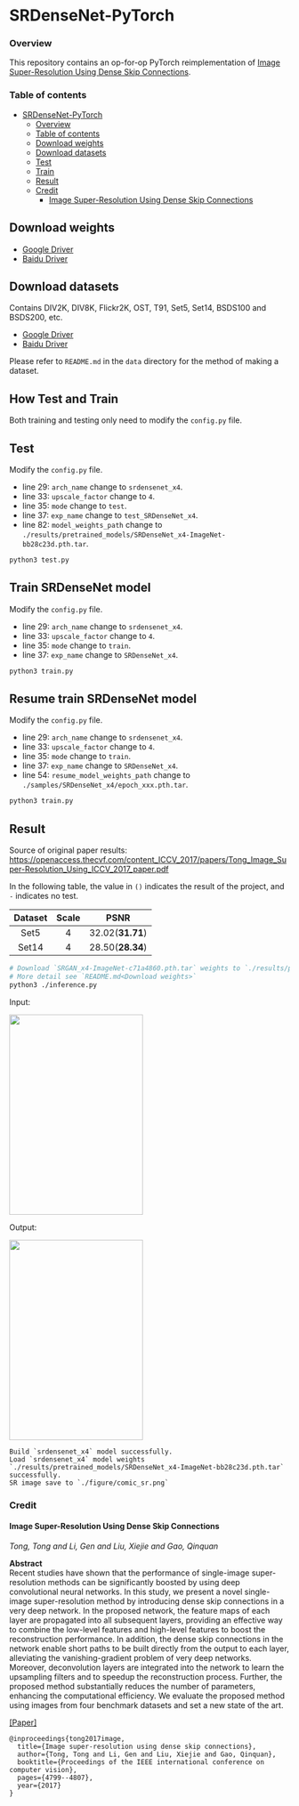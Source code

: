 # SRDenseNet-PyTorch

### Overview

This repository contains an op-for-op PyTorch reimplementation of [Image Super-Resolution Using Dense Skip Connections](https://openaccess.thecvf.com/content_ICCV_2017/papers/Tong_Image_Super-Resolution_Using_ICCV_2017_paper.pdf).

### Table of contents

- [SRDenseNet-PyTorch](#srdensenet-pytorch)
    - [Overview](#overview)
    - [Table of contents](#table-of-contents)
    - [Download weights](#download-weights)
    - [Download datasets](#download-datasets)
    - [Test](#test)
    - [Train](#train)
    - [Result](#result)
    - [Credit](#credit)
        - [Image Super-Resolution Using Dense Skip Connections](#image-super-resolution-using-dense-skip-connections)

## Download weights

- [Google Driver](https://drive.google.com/drive/folders/17ju2HN7Y6pyPK2CC_AqnAfTOe9_3hCQ8?usp=sharing)
- [Baidu Driver](https://pan.baidu.com/s/1yNs4rqIb004-NKEdKBJtYg?pwd=llot)

## Download datasets

Contains DIV2K, DIV8K, Flickr2K, OST, T91, Set5, Set14, BSDS100 and BSDS200, etc.

- [Google Driver](https://drive.google.com/drive/folders/1A6lzGeQrFMxPqJehK9s37ce-tPDj20mD?usp=sharing)
- [Baidu Driver](https://pan.baidu.com/s/1o-8Ty_7q6DiS3ykLU09IVg?pwd=llot)

Please refer to `README.md` in the `data` directory for the method of making a dataset.

## How Test and Train

Both training and testing only need to modify the `config.py` file. 

## Test

Modify the `config.py` file.

- line 29: `arch_name` change to `srdensenet_x4`.
- line 33: `upscale_factor` change to `4`.
- line 35: `mode` change to `test`.
- line 37: `exp_name` change to `test_SRDenseNet_x4`.
- line 82: `model_weights_path` change to `./results/pretrained_models/SRDenseNet_x4-ImageNet-bb28c23d.pth.tar`.

```bash
python3 test.py
```

## Train SRDenseNet model

Modify the `config.py` file.

- line 29: `arch_name` change to `srdensenet_x4`.
- line 33: `upscale_factor` change to `4`.
- line 35: `mode` change to `train`.
- line 37: `exp_name` change to `SRDenseNet_x4`.

```bash
python3 train.py
```

## Resume train SRDenseNet model

Modify the `config.py` file.

- line 29: `arch_name` change to `srdensenet_x4`.
- line 33: `upscale_factor` change to `4`.
- line 35: `mode` change to `train`.
- line 37: `exp_name` change to `SRDenseNet_x4`.
- line 54: `resume_model_weights_path` change to `./samples/SRDenseNet_x4/epoch_xxx.pth.tar`.

```bash
python3 train.py
```

## Result

Source of original paper results: https://openaccess.thecvf.com/content_ICCV_2017/papers/Tong_Image_Super-Resolution_Using_ICCV_2017_paper.pdf

In the following table, the value in `()` indicates the result of the project, and `-` indicates no test.

| Dataset | Scale |       PSNR       | 
|:-------:|:-----:|:----------------:|
|  Set5   |   4   | 32.02(**31.71**) |
|  Set14  |   4   | 28.50(**28.34**) |

```bash
# Download `SRGAN_x4-ImageNet-c71a4860.pth.tar` weights to `./results/pretrained_models`
# More detail see `README.md<Download weights>`
python3 ./inference.py
```

Input: 

<span align="center"><img width="240" height="360" src="figure/comic_lr.png"/></span>

Output: 

<span align="center"><img width="240" height="360" src="figure/comic_sr.png"/></span>

```text
Build `srdensenet_x4` model successfully.
Load `srdensenet_x4` model weights `./results/pretrained_models/SRDenseNet_x4-ImageNet-bb28c23d.pth.tar` successfully.
SR image save to `./figure/comic_sr.png`
```

### Credit

#### Image Super-Resolution Using Dense Skip Connections

_Tong, Tong and Li, Gen and Liu, Xiejie and Gao, Qinquan_ <br>

**Abstract** <br>
Recent studies have shown that the performance of single-image super-resolution methods can be significantly boosted by using deep convolutional
neural networks. In this study, we present a novel single-image super-resolution method by introducing dense skip connections in a very deep network.
In the proposed network, the feature maps of each layer are propagated into all subsequent layers, providing an effective way to combine the low-level
features and high-level features to boost the reconstruction performance. In addition, the dense skip connections in the network enable short paths to
be built directly from the output to each layer, alleviating the vanishing-gradient problem of very deep networks. Moreover, deconvolution layers are
integrated into the network to learn the upsampling filters and to speedup the reconstruction process. Further, the proposed method substantially
reduces the number of parameters, enhancing the computational efficiency. We evaluate the proposed method using images from four benchmark datasets
and set a new state of the art.

[[Paper]](https://openaccess.thecvf.com/content_ICCV_2017/papers/Tong_Image_Super-Resolution_Using_ICCV_2017_paper.pdf)

```
@inproceedings{tong2017image,
  title={Image super-resolution using dense skip connections},
  author={Tong, Tong and Li, Gen and Liu, Xiejie and Gao, Qinquan},
  booktitle={Proceedings of the IEEE international conference on computer vision},
  pages={4799--4807},
  year={2017}
}
```
